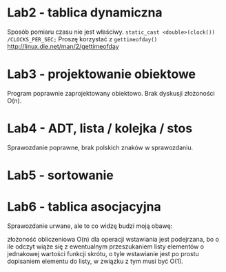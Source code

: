 # Lab2 - tablica dynamiczna

Sposób pomiaru czasu nie jest właściwy.
``static_cast <double>(clock()) /CLOCKS_PER_SEC;``
Proszę korzystać z ``gettimeofday()`` http://linux.die.net/man/2/gettimeofday

# Lab3 - projektowanie obiektowe

Program poprawnie zaprojektowany obiektowo. Brak dyskusji złożoności O(n).


# Lab4 - ADT, lista / kolejka / stos

Sprawozdanie poprawne, brak polskich znaków w sprawozdaniu.

# Lab5 - sortowanie

# Lab6 - tablica asocjacyjna

Sprawozdanie urwane, ale to co widzę budzi moją obawę:

złożoność obliczeniowa O(n) dla operacji wstawiania jest podejrzana, bo o ile
odczyt wiąże się z ewentualnym przeszukaniem listy elementów o jednakowej
wartości funkcji skrótu, o tyle wstawianie jest po prostu dopisaniem elementu do listy,
w związku z tym musi być O(1).
